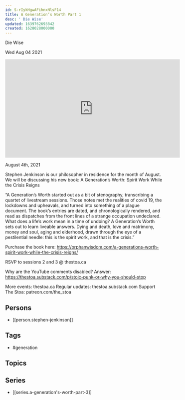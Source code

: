 ```yaml
---
id: S-rIykHgwAFihnxNlsF14
title: A Generation’s Worth Part 1
desc: ' Die Wise'
updated: 1639762693842
created: 1628028000000
---
```



 Die Wise

Wed Aug 04 2021

<iframe width="560" height="315" src="https://www.youtube.com/embed/6O8SUUreyOI" title="A Generation’s Worth Part 1: Die Wise w/ Stephen Jenkinson" frameborder="0" allow="accelerometer; autoplay; clipboard-write; encrypted-media; gyroscope; picture-in-picture" allowfullscreen ></iframe>

August 4th, 2021

Stephen Jenkinson is our philosopher in residence for the month of August. We will be discussing his new book: A Generation’s Worth: Spirit Work While the Crisis Reigns

“A Generation’s Worth started out as a bit of stenography, transcribing a quartet of livestream sessions. Those notes met the realities of covid 19, the lockdowns and upheavals, and turned into something of a plague document. The book’s entries are dated, and chronologically rendered, and read as dispatches from the front lines of a strange occupation undeclared. What does a life’s work mean in a time of undoing? A Generation’s Worth sets out to learn liveable answers. Dying and death, love and matrimony, money and soul, aging and elderhood, drawn through the eye of a pestilential needle: this is the spirit work, and that is the crisis.”

Purchase the book here: https://orphanwisdom.com/a-generations-worth-spirit-work-while-the-crisis-reigns/

RSVP to sessions 2 and 3 @ thestoa.ca

Why are the YouTube comments disabled? Answer: https://thestoa.substack.com/p/stoic-punk-or-why-you-should-stop

More events: thestoa.ca
Regular updates: thestoa.substack.com
Support The Stoa: patreon.com/the_stoa

## Persons

- [[person.stephen-jenkinson]]

## Tags

- #generation

## Topics



## Series

- [[series.a-generation's-worth-part-3]]

